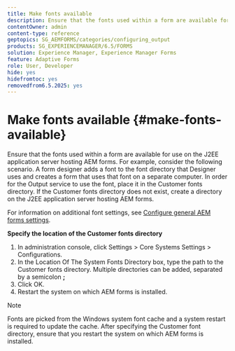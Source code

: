 ```yaml
---
title: Make fonts available
description: Ensure that the fonts used within a form are available for use on the J2EE application server hosting AEM forms.
contentOwner: admin
content-type: reference
geptopics: SG_AEMFORMS/categories/configuring_output
products: SG_EXPERIENCEMANAGER/6.5/FORMS
solution: Experience Manager, Experience Manager Forms
feature: Adaptive Forms
role: User, Developer
hide: yes
hidefromtoc: yes
removedfrom6.5.2025: yes
---
```

# Make fonts available {#make-fonts-available}

Ensure that the fonts used within a form are available for use on the J2EE application server hosting AEM forms. For example, consider the following scenario. A form designer adds a font to the font directory that Designer uses and creates a form that uses that font on a separate computer. In order for the Output service to use the font, place it in the Customer fonts directory. If the Customer fonts directory does not exist, create a directory on the J2EE application server hosting AEM forms.

For information on additional font settings, see [Configure general AEM forms settings](/help/forms/using/admin-help/configure-general-aem-forms-settings.md#configure-general-aem-forms-settings).

**Specify the location of the Customer fonts directory**

1. In administration console, click Settings &gt; Core Systems Settings &gt; Configurations.
1. In the Location Of The System Fonts Directory box, type the path to the Customer fonts directory. Multiple directories can be added, separated by a semicolon **;**
1. Click OK.
1. Restart the system on which AEM forms is installed.

>[!NOTE]
>
>Fonts are picked from the Windows system font cache and a system restart is required to update the cache. After specifying the Customer font directory, ensure that you restart the system on which AEM forms is installed.
